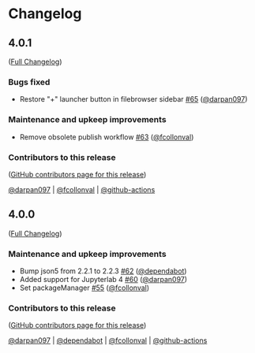 # Changelog

<!-- <START NEW CHANGELOG ENTRY> -->

## 4.0.1

([Full Changelog](https://github.com/jupyterlab-contrib/jlab-enhanced-launcher/compare/v4.0.0...0a4e7c84081f12058cfd6370db143fcd7025637f))

### Bugs fixed

- Restore "+" launcher button in filebrowser sidebar [#65](https://github.com/jupyterlab-contrib/jlab-enhanced-launcher/pull/65) ([@darpan097](https://github.com/darpan097))

### Maintenance and upkeep improvements

- Remove obsolete publish workflow [#63](https://github.com/jupyterlab-contrib/jlab-enhanced-launcher/pull/63) ([@fcollonval](https://github.com/fcollonval))

### Contributors to this release

([GitHub contributors page for this release](https://github.com/jupyterlab-contrib/jlab-enhanced-launcher/graphs/contributors?from=2025-03-20&to=2025-04-14&type=c))

[@darpan097](https://github.com/search?q=repo%3Ajupyterlab-contrib%2Fjlab-enhanced-launcher+involves%3Adarpan097+updated%3A2025-03-20..2025-04-14&type=Issues) | [@fcollonval](https://github.com/search?q=repo%3Ajupyterlab-contrib%2Fjlab-enhanced-launcher+involves%3Afcollonval+updated%3A2025-03-20..2025-04-14&type=Issues) | [@github-actions](https://github.com/search?q=repo%3Ajupyterlab-contrib%2Fjlab-enhanced-launcher+involves%3Agithub-actions+updated%3A2025-03-20..2025-04-14&type=Issues)

<!-- <END NEW CHANGELOG ENTRY> -->

## 4.0.0

([Full Changelog](https://github.com/jupyterlab-contrib/jlab-enhanced-launcher/compare/v3.2.0...955aa6f558fc988c0b0c08e043437dcc520e619f))

### Maintenance and upkeep improvements

- Bump json5 from 2.2.1 to 2.2.3 [#62](https://github.com/jupyterlab-contrib/jlab-enhanced-launcher/pull/62) ([@dependabot](https://github.com/dependabot))
- Added support for Jupyterlab 4 [#60](https://github.com/jupyterlab-contrib/jlab-enhanced-launcher/pull/60) ([@darpan097](https://github.com/darpan097))
- Set packageManager [#55](https://github.com/jupyterlab-contrib/jlab-enhanced-launcher/pull/55) ([@fcollonval](https://github.com/fcollonval))

### Contributors to this release

([GitHub contributors page for this release](https://github.com/jupyterlab-contrib/jlab-enhanced-launcher/graphs/contributors?from=2022-05-18&to=2025-03-20&type=c))

[@darpan097](https://github.com/search?q=repo%3Ajupyterlab-contrib%2Fjlab-enhanced-launcher+involves%3Adarpan097+updated%3A2022-05-18..2025-03-20&type=Issues) | [@dependabot](https://github.com/search?q=repo%3Ajupyterlab-contrib%2Fjlab-enhanced-launcher+involves%3Adependabot+updated%3A2022-05-18..2025-03-20&type=Issues) | [@fcollonval](https://github.com/search?q=repo%3Ajupyterlab-contrib%2Fjlab-enhanced-launcher+involves%3Afcollonval+updated%3A2022-05-18..2025-03-20&type=Issues) | [@github-actions](https://github.com/search?q=repo%3Ajupyterlab-contrib%2Fjlab-enhanced-launcher+involves%3Agithub-actions+updated%3A2022-05-18..2025-03-20&type=Issues)
